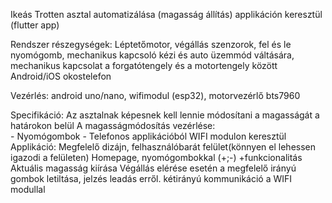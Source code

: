 Ikeás Trotten asztal automatizálása (magasság állítás) applikáción keresztül (flutter app)

Rendszer részegységek:
  Léptetőmotor, végállás szenzorok, fel és le nyomógomb, mechanikus kapcsoló kézi és auto üzemmód váltására, mechanikus kapcsolat a forgatótengely és a motortengely között
  Android/iOS okostelefon

Vezérlés: android uno/nano, wifimodul (esp32), motorvezérlő bts7960

Specifikáció:
  Az asztalnak képesnek kell lennie módosítani a magasságát a határokon belül
  A magasságmódosítás vezérlése:  
    - Nyomógombok
    - Telefonos applikációból WIFI modulon keresztül
  Applikáció:
    Megfelelő dizájn, felhasználóbarát felület(könnyen el lehessen igazodi a felületen)
    Homepage, nyomógombokkal (+;-)
    +funkcionalitás Aktuális magasság kiírása
    Végállás elérése esetén a megfelelő irányú gombok letiltása, jelzés leadás erről.
    kétirányú kommunikáció a WIFI modullal
  
